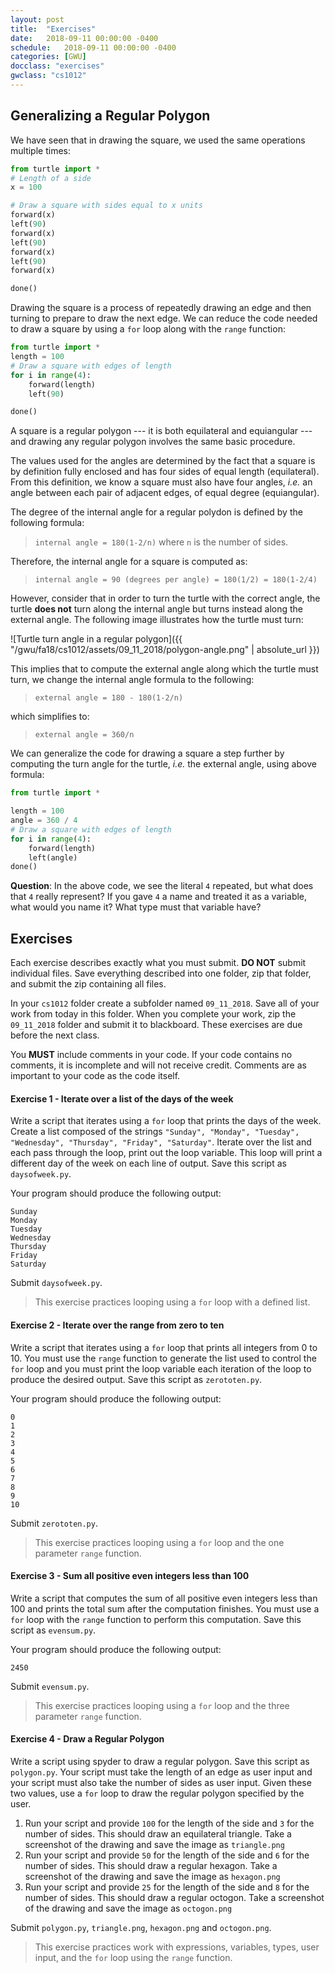 ```yaml
---
layout: post
title:  "Exercises"
date:   2018-09-11 00:00:00 -0400
schedule:   2018-09-11 00:00:00 -0400
categories: [GWU]
docclass: "exercises"
gwclass: "cs1012"
---
```

<head>
  <link href="/css/syntax.css" rel="stylesheet">
</head>

## Generalizing a Regular Polygon
We have seen that in drawing the square, we used the same operations multiple times:

```python
from turtle import *
# Length of a side
x = 100

# Draw a square with sides equal to x units
forward(x)
left(90)
forward(x)
left(90)
forward(x)
left(90)
forward(x)

done()
```

Drawing the square is a process of repeatedly drawing an edge and then turning to prepare to draw the next edge.  We can reduce the code needed to draw a square by using a ```for``` loop along with the ```range``` function:
```python
from turtle import *
length = 100
# Draw a square with edges of length
for i in range(4):
    forward(length)
    left(90)

done()
```
A square is a regular polygon --- it is both equilateral and equiangular --- and drawing any regular polygon involves the same basic procedure.

The values used for the angles are determined by the fact that a square is by definition fully enclosed and has four sides of equal length (equilateral).  From this definition, we know a square must also have four angles, _i.e._ an angle between each pair of adjacent edges, of equal degree (equiangular).

The degree of the internal angle for a regular polydon is defined by the following formula:

>```internal angle = 180(1-2/n)``` where ```n``` is the number of sides.

Therefore, the internal angle for a square is computed as:

>```internal angle = 90 (degrees per angle) = 180(1/2) = 180(1-2/4)```

However, consider that in order to turn the turtle with the correct angle, the turtle **does not** turn along the internal angle but turns instead along the external angle.  The following image illustrates how the turtle must turn:

![Turtle turn angle in a regular polygon]({{ "/gwu/fa18/cs1012/assets/09_11_2018/polygon-angle.png" | absolute_url }})

This implies that to compute the external angle along which the turtle must turn, we change the internal angle formula to the following:

 >```external angle = 180 - 180(1-2/n)```

 which simplifies to:

 >```external angle = 360/n```

We can generalize the code for drawing a square a step further by computing the turn angle for the turtle, _i.e._ the external angle, using above formula:
```python
from turtle import *

length = 100
angle = 360 / 4
# Draw a square with edges of length
for i in range(4):
    forward(length)
    left(angle)
done()
```

**Question**: In the above code, we see the literal ```4``` repeated, but what does that ```4``` really represent?  If you gave ```4``` a name and treated it as a variable, what would you name it?  What type must that variable have?

## Exercises
Each exercise describes exactly what you must submit.  **DO NOT** submit individual files.  Save everything described into one folder, zip that folder, and submit the zip containing all files.

In your ```cs1012``` folder create a subfolder named ```09_11_2018```.  Save all of your work from today in this folder.  When you complete your work, zip the ```09_11_2018``` folder and submit it to blackboard.  These exercises are due before the next class.

You **MUST** include comments in your code.  If your code contains no comments, it is incomplete and will not receive credit.  Comments are as important to your code as the code itself.

#### Exercise 1 - Iterate over a list of the days of the week
Write a script that iterates using a ```for``` loop that prints the days of the week.  Create a list composed of the strings ```"Sunday", "Monday", "Tuesday", "Wednesday", "Thursday", "Friday", "Saturday"```.  Iterate over the list and each pass through the loop, print out the loop variable.  This loop will print a different day of the week on each line of output.  Save this script as ```daysofweek.py```.

Your program should produce the following output:
```
Sunday
Monday
Tuesday
Wednesday
Thursday
Friday
Saturday
```

Submit ```daysofweek.py```.

> This exercise practices looping using a ```for``` loop with a defined list.

#### Exercise 2 - Iterate over the range from zero to ten
Write a script that iterates using a ```for``` loop that prints all integers from 0 to 10.  You must use the ```range``` function to generate the list used to control the ```for``` loop and you must print the loop variable each iteration of the loop to produce the desired output.  Save this script as ```zerototen.py```.

Your program should produce the following output:
```
0
1
2
3
4
5
6
7
8
9
10
```

Submit ```zerototen.py```.

> This exercise practices looping using a ```for``` loop and the one parameter ```range``` function.

#### Exercise 3 - Sum all positive even integers less than 100
Write a script that computes the sum of all positive even integers less than 100 and prints the total sum after the computation finishes.  You must use a ```for``` loop with the ```range``` function to perform this computation.  Save this script as ```evensum.py```.

Your program should produce the following output:
```
2450
```

Submit ```evensum.py```.

> This exercise practices looping using a ```for``` loop and the three parameter ```range``` function.

#### Exercise 4 - Draw a Regular Polygon
Write a script using spyder to draw a regular polygon.  Save this script as ```polygon.py```.
Your script must take the length of an edge as user input and your script must also take the number of sides as user input.  Given these two values, use a ```for``` loop to draw the regular polygon specified by the user.

1. Run your script and provide ```100``` for the length of the side and ```3``` for the number of sides.  This should draw an equilateral triangle.  Take a screenshot of the drawing and save the image as ```triangle.png```
2. Run your script and provide ```50``` for the length of the side and ```6``` for the number of sides.  This should draw a regular hexagon.  Take a screenshot of the drawing and save the image as ```hexagon.png```
3. Run your script and provide ```25``` for the length of the side and ```8``` for the number of sides.  This should draw a regular octogon.  Take a screenshot of the drawing and save the image as ```octogon.png```

Submit ```polygon.py```, ```triangle.png```, ```hexagon.png``` and ```octogon.png```.

> This exercise practices work with expressions, variables, types, user input, and the ```for``` loop using the ```range``` function.
